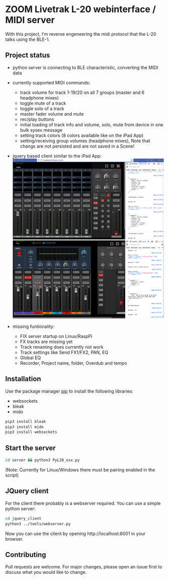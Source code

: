 # ZOOM Livetrak L-20 webinterface / MIDI server

With this project, I'm reverse engeneering the midi protocol that the L-20 talks using the BLE-1.

## Project status
* python server is connecting to BLE characteristic, converting the MIDI data
* currently supported MIDI commands:
    - track volume for track 1-19/20 on all 7 groups (master and 6 headphone mixes)
    - toggle mute of a track
    - toggle solo of a track
    - master fader volume and mute
    - rec/play buttons
    - initial loading of track info and volume, solo, mute from device in one bulk sysex message
    - setting track colors (8 colors available like on the iPad App)
    - setting/receiving group volumes (headphone mixes), Note that changs are not persisted and are not saved in a Scene!
* jquery based client similar to the iPad App:
![Screenshot1](doc/2023-07-08_screen1.png)
![Screenshot1](doc/2023-07-13_screen2.png)

* missing funtionality:
    - FIX server startup on Linux/RaspPi
    - FX tracks are missing yet
    - Track renaming does currently not work
    - Track settings like Send FX1/FX2, PAN, EQ
    - Global EQ
    - Recorder, Project name, folder, Overdub and tempo

## Installation

Use the package manager [pip](https://pip.pypa.io/en/stable/) to install the following libraries:
* websockets
* bleak
* mido

```bash
pip3 install bleak
pip3 install mido
pip3 install websockets
```

## Start the server

```bash
cd server && python3 PyL20_osx.py
```

(Note: Currently for Linux/Windows there must be pairing enabled in the script)

## JQuery client
For the client there probably is a webserver required.
You can use a simple python server:

```bash
cd jquery_client
python3 ../tools/webserver.py
```

Now you can use the client by opening http://localhost:8001 in your browser.


## Contributing

Pull requests are welcome. For major changes, please open an issue first
to discuss what you would like to change.

